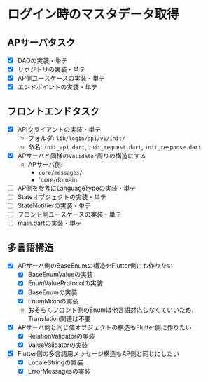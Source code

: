 # ログイン時のマスタデータ取得

## APサーバタスク
- [x] DAOの実装・単テ
- [x] リポジトリの実装・単テ
- [x] AP側ユースケースの実装・単テ
- [x] エンドポイントの実装・単テ

## フロントエンドタスク
- [x] APIクライアントの実装・単テ
  - フォルダ: `lib/login/api/v1/init/`
  - 命名: `init_api.dart`, `init_request.dart`, `init_response.dart`
- [x] APサーバと同様の`Validator`周りの構造にする
  - APサーバ側: 
    - `core/messages/`
    - `core/domain
- [ ] AP側を参考にLanguageTypeの実装・単テ
- [ ] Stateオブジェクトの実装・単テ
- [ ] StateNotifierの実装・単テ
- [ ] フロント側ユースケースの実装・単テ
- [ ] main.dartの実装・単テ

## 多言語構造
- [x] APサーバ側のBaseEnumの構造をFlutter側にも作りたい
  - [x] BaseEnumValueの実装
  - [x] EnumValueProtocolの実装
  - [x] BaseEnumの実装
  - [x] EnumMixinの実装
  - おそらくフロント側のEnumは他言語対応しなくていいため、Translation関連は不要
- [x] APサーバ側と同じ値オブジェクトの構造もFlutter側に作りたい
  - [x] RelationValidatorの実装
  - [x] ValueValidatorの実装
- [x] Flutter側の多言語用メッセージ構造もAP側と同じにしたい
  - [x] LocaleStringの実装
  - [x] ErrorMessagesの実装
